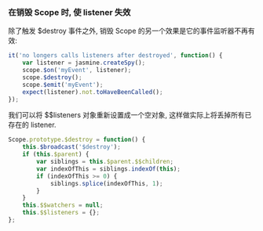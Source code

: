 ### 在销毁 Scope 时, 使 listener 失效

除了触发 $destroy 事件之外, 销毁 Scope 的另一个效果是它的事件监听器不再有效:

```js
it('no longers calls listeners after destroyed', function() {
    var listener = jasmine.createSpy();
    scope.$on('myEvent', listener);
    scope.$destroy();
    scope.$emit('myEvent');
    expect(listener).not.toHaveBeenCalled();
});
```

我们可以将 $$listeners 对象重新设置成一个空对象, 这样做实际上将丢掉所有已存在的 listener.

```js
Scope.prototype.$destroy = function() {
    this.$broadcast('$destroy');
    if (this.$parent) {
        var siblings = this.$parent.$$children;
        var indexOfThis = siblings.indexOf(this);
        if (indexOfThis >= 0) {
            siblings.splice(indexOfThis, 1);
        }
    }
    this.$$watchers = null;
    this.$$listeners = {};
};
```